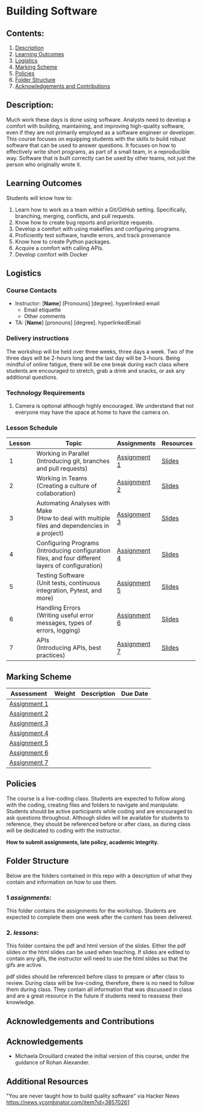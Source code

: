 # Building Software

## Contents:
1. [Description](https://github.com/UofT-DSI/building_software?tab=readme-ov-file#description)
2. [Learning Outcomes](https://github.com/UofT-DSI/building_software?tab=readme-ov-file#learning-outcomes)
3. [Logistics](https://github.com/UofT-DSI/building_software?tab=readme-ov-file#logistics)
4. [Marking Scheme](https://github.com/UofT-DSI/building_software?tab=readme-ov-file#marking-scheme)
5. [Policies](https://github.com/UofT-DSI/building_software?tab=readme-ov-file#policies)
6. [Folder Structure](https://github.com/UofT-DSI/building_software?tab=readme-ov-file#folder-structure)
7. [Acknowledgements and Contributions](https://github.com/UofT-DSI/building_software?tab=readme-ov-file#acknowledgements-and-contributions)

## Description:
Much work these days is done using software. Analysts need to develop a comfort with building, maintaining, and improving high-quality software, even if they are not primarily employed as a software engineer or developer. This course focuses on equipping students with the skills to build robust software that can be used to answer questions. It focuses on how to effectively write short programs, as part of a small team, in a reproducible way. Software that is built correctly can be used by other teams, not just the person who originally wrote it.

## Learning Outcomes
Students will know how to:
1. Learn how to work as a team within a Git/GitHub setting. Specifically, branching, merging, conflicts, and pull requests.
2. Know how to create bug reports and prioritize requests.
3. Develop a comfort with using makefiles and configuring programs.
4. Proficiently test software, handle errors, and track provenance
5. Know how to create Python packages.
6. Acquire a comfort with calling APIs. 
7. Develop comfort with Docker


## Logistics

### Course Contacts
* Instructor: [**Name**] [Pronouns] [degree]. hyperlinked email
  * Email etiquette
  * Other comments 
* TA: [**Name**] [pronouns] [degree]. hyperlinkedEmail

### Delivery instructions
The workshop will be held over three weeks, three days a week. Two of the three days will be 2-hours long and the last day will be 3-hours. Being mindful of online fatigue, there will be one break during each class where students are encouraged to stretch, grab a drink and snacks, or ask any additional questions.

### Technology Requirements
1. Camera is optional although highly encouraged. We understand that not everyone may have the space at home to have the camera on.


### Lesson Schedule
| Lesson | Topic                                                                                        | Assignments      | Resources  |
|--------|----------------------------------------------------------------------------------------------|------------------|------------|
| 1      | Working in Parallel <br>(Introducing git, branches and pull requests)       | [Assignment 1](https://github.com/UofT-DSI/04-building_research_software/blob/main/assignments/Lesson1_Assignment.md) | [Slides](https://github.com/UofT-DSI/04-building_research_software/tree/main/lessons/lesson1) |
| 2      | Working in Teams<br>(Creating a culture of collaboration)                                            | [Assignment 2](https://github.com/UofT-DSI/04-building_research_software/blob/main/assignments/Lesson2_Assignment.md) | [Slides](https://github.com/UofT-DSI/04-building_research_software/tree/main/lessons/lesson2) |
| 3      | Automating Analyses with Make<br>(How to deal with multiple files and dependencies in a project)                 | [Assignment 3](https://github.com/UofT-DSI/04-building_research_software/blob/main/assignments/Lesson3_Assignment.md) | [Slides](https://github.com/UofT-DSI/04-building_research_software/tree/main/lessons/lesson3) |
| 4      | Configuring Programs<br>(Introducing configuration files, and four different layers of configuration) | [Assignment 4](https://github.com/UofT-DSI/04-building_research_software/blob/main/assignments/Lesson4_Assignment.md) | [Slides](https://github.com/UofT-DSI/04-building_research_software/tree/main/lessons/lesson4) |
| 5      | Testing Software<br>(Unit tests, continuous integration, Pytest, and more)                            | [Assignment 5](https://github.com/UofT-DSI/04-building_research_software/blob/main/assignments/Lesson5_Assignment.md) | [Slides](https://github.com/UofT-DSI/04-building_research_software/tree/main/lessons/lesson5) |
| 6      | Handling Errors<br>(Writing useful error messages, types of errors, logging)                   | [Assignment 6](https://github.com/UofT-DSI/04-building_research_software/blob/main/assignments/Lesson6_Assignment.md) | [Slides](https://github.com/UofT-DSI/04-building_research_software/tree/main/lessons/lesson6) |
| 7      | APIs<br>(Introducing APIs, best practices) | [Assignment 7]() | [Slides](https://github.com/UofT-DSI/04-building_research_software/tree/main/lessons/lesson7) |


## Marking Scheme
| Assessment       | Weight | Description | Due Date |
|------------------|--------|-------------|----------|
| [Assignment 1]() |        |             |          |
| [Assignment 2]() |        |             |          |
| [Assignment 3]() |        |             |          |
| [Assignment 4]() |        |             |          |
| [Assignment 5]() |        |             |          |
| [Assignment 6]() |        |             |          |
| [Assignment 7]() |        |             |          |

## Policies
The course is a live-coding class. Students are expected to follow along with the coding, creating files and folders to navigate and manipulate. Students should be active participants while coding and are encouraged to ask questions throughout. Although slides will be available for students to reference, they should be referenced before or after class, as during class will be dedicated to coding with the instructor.

**How to submit assignments, late policy, academic integrity.**

## Folder Structure
Below are the folders contained in this repo with a description of what they contain and information on how to use them.

### 1 *assignments*:
This folder contains the assignments for the workshop. Students are expected to complete them one week after the content has been delivered.

### 2. *lessons*:
This folder contains the pdf and html version of the slides. Either the pdf slides or the html slides can be used when teaching. If slides are edited to contain any gifs, the instructor will need to use the html slides so that the gifs are active.

pdf slides should be referenced before class to prepare or after class to review. During class will be live-coding, therefore, there is no need to follow them during class. They contain all information that was discussed in class and are a great resource in the future if students need to reassess their knowledge.



## Acknowledgements and Contributions
## Acknowledgements
* Michaela Drouillard created the initial version of this course, under the guidance of Rohan Alexander.

## Additional Resources

"You are never taught how to build quality software" via Hacker News https://news.ycombinator.com/item?id=38570261 
